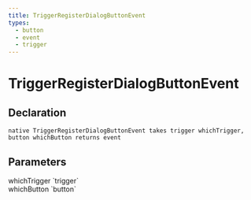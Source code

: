 ```yaml
---
title: TriggerRegisterDialogButtonEvent
types:
  - button
  - event
  - trigger
---
```


# TriggerRegisterDialogButtonEvent

## Declaration

```
native TriggerRegisterDialogButtonEvent takes trigger whichTrigger, button whichButton returns event
```

## Parameters
<dl>
  <dt>whichTrigger `trigger`</dt>
  <dd></dd>

  <dt>whichButton `button`</dt>
  <dd></dd>
</dl>